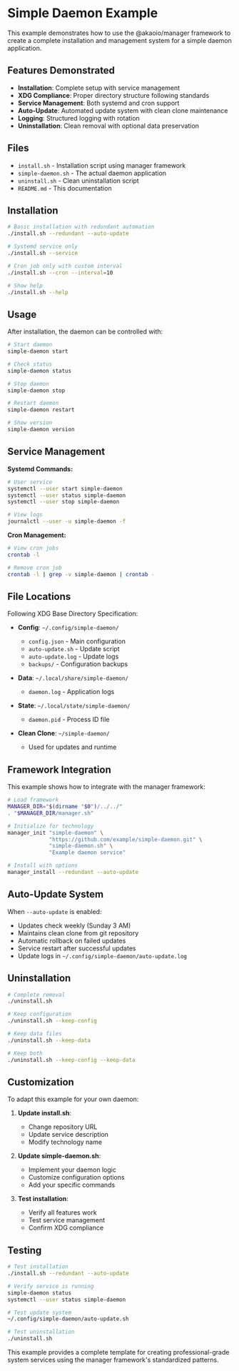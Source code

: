 # Simple Daemon Example

This example demonstrates how to use the @akaoio/manager framework to create a complete installation and management system for a simple daemon application.

## Features Demonstrated

- **Installation**: Complete setup with service management
- **XDG Compliance**: Proper directory structure following standards
- **Service Management**: Both systemd and cron support
- **Auto-Update**: Automated update system with clean clone maintenance
- **Logging**: Structured logging with rotation
- **Uninstallation**: Clean removal with optional data preservation

## Files

- `install.sh` - Installation script using manager framework
- `simple-daemon.sh` - The actual daemon application
- `uninstall.sh` - Clean uninstallation script
- `README.md` - This documentation

## Installation

```bash
# Basic installation with redundant automation
./install.sh --redundant --auto-update

# Systemd service only
./install.sh --service

# Cron job only with custom interval
./install.sh --cron --interval=10

# Show help
./install.sh --help
```

## Usage

After installation, the daemon can be controlled with:

```bash
# Start daemon
simple-daemon start

# Check status  
simple-daemon status

# Stop daemon
simple-daemon stop

# Restart daemon
simple-daemon restart

# Show version
simple-daemon version
```

## Service Management

**Systemd Commands:**
```bash
# User service
systemctl --user start simple-daemon
systemctl --user status simple-daemon
systemctl --user stop simple-daemon

# View logs
journalctl --user -u simple-daemon -f
```

**Cron Management:**
```bash
# View cron jobs
crontab -l

# Remove cron job
crontab -l | grep -v simple-daemon | crontab -
```

## File Locations

Following XDG Base Directory Specification:

- **Config**: `~/.config/simple-daemon/`
  - `config.json` - Main configuration
  - `auto-update.sh` - Update script
  - `auto-update.log` - Update logs
  - `backups/` - Configuration backups

- **Data**: `~/.local/share/simple-daemon/`
  - `daemon.log` - Application logs

- **State**: `~/.local/state/simple-daemon/`
  - `daemon.pid` - Process ID file

- **Clean Clone**: `~/simple-daemon/`
  - Used for updates and runtime

## Framework Integration

This example shows how to integrate with the manager framework:

```bash
# Load framework
MANAGER_DIR="$(dirname "$0")/../../"
. "$MANAGER_DIR/manager.sh"

# Initialize for technology
manager_init "simple-daemon" \
             "https://github.com/example/simple-daemon.git" \
             "simple-daemon.sh" \
             "Example daemon service"

# Install with options
manager_install --redundant --auto-update
```

## Auto-Update System

When `--auto-update` is enabled:

- Updates check weekly (Sunday 3 AM)
- Maintains clean clone from git repository
- Automatic rollback on failed updates
- Service restart after successful updates
- Update logs in `~/.config/simple-daemon/auto-update.log`

## Uninstallation

```bash
# Complete removal
./uninstall.sh

# Keep configuration
./uninstall.sh --keep-config

# Keep data files
./uninstall.sh --keep-data

# Keep both
./uninstall.sh --keep-config --keep-data
```

## Customization

To adapt this example for your own daemon:

1. **Update install.sh**:
   - Change repository URL
   - Update service description
   - Modify technology name

2. **Update simple-daemon.sh**:
   - Implement your daemon logic
   - Customize configuration options
   - Add your specific commands

3. **Test installation**:
   - Verify all features work
   - Test service management
   - Confirm XDG compliance

## Testing

```bash
# Test installation
./install.sh --redundant --auto-update

# Verify service is running
simple-daemon status
systemctl --user status simple-daemon

# Test update system
~/.config/simple-daemon/auto-update.sh

# Test uninstallation
./uninstall.sh
```

This example provides a complete template for creating professional-grade system services using the manager framework's standardized patterns.